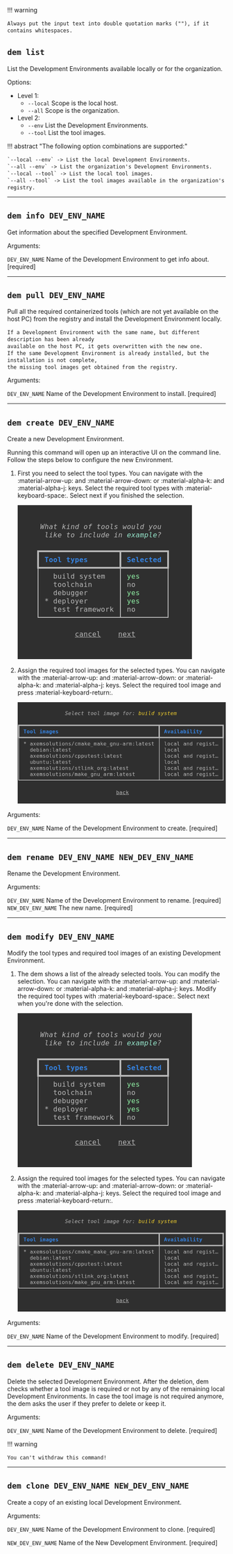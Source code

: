 !!! warning

    Always put the input text into double quotation marks (""), if it contains whitespaces.

## **`dem list`**

List the Development Environments available locally or for the organization.

Options:

- Level 1:
    - `--local` Scope is the local host.
    - `--all` Scope is the organization.
- Level 2:
    - `--env` List the Development Environments.
    - `--tool` List the tool images.

!!! abstract "The following option combinations are supported:"

    `--local --env` -> List the local Development Environments.  
    `--all --env` -> List the organization's Development Environments.  
    `--local --tool` -> List the local tool images.  
    `--all --tool` -> List the tool images available in the organization's registry.  

---

## **`dem info DEV_ENV_NAME`**

Get information about the specified Development Environment.

Arguments:

`DEV_ENV_NAME` Name of the Development Environment to get info about. [required]

---

## **`dem pull DEV_ENV_NAME`**

Pull all the required containerized tools (which are not yet available on the host PC) from the 
registry and install the Development Environment locally.

    If a Development Environment with the same name, but different description has been already 
    available on the host PC, it gets overwritten with the new one.
    If the same Development Environment is already installed, but the installation is not complete, 
    the missing tool images get obtained from the registry.

Arguments:

`DEV_ENV_NAME` Name of the Development Environment to install. [required]

---

## **`dem create DEV_ENV_NAME`**

Create a new Development Environment.

Running this command will open up an interactive UI on the command line. Follow the steps below to 
configure the new Environment.

1. First you need to select the tool types. You can navigate with the :material-arrow-up: and 
:material-arrow-down: or :material-alpha-k: and :material-alpha-j: keys. Select the required 
tool types with :material-keyboard-space:. Select next if you finished the selection.

    ![tool select](wp-content/tool_select.png)

2. Assign the required tool images for the selected types. You can navigate with the 
:material-arrow-up: and :material-arrow-down: or :material-alpha-k: and :material-alpha-j: keys. 
Select the required tool image and press :material-keyboard-return:.

    ![image select](wp-content/image_select.png)

Arguments:

`DEV_ENV_NAME` Name of the Development Environment to create. [required]

---

## **`dem rename DEV_ENV_NAME NEW_DEV_ENV_NAME`**

Rename the Development Environment.

Arguments:

`DEV_ENV_NAME`      Name of the Development Environment to rename. [required]  
`NEW_DEV_ENV_NAME`  The new name.  [required]

---

## **`dem modify DEV_ENV_NAME`**

Modify the tool types and required tool images of an existing Development Environment.

1. The dem shows a list of the already selected tools. You can modify the selection. You can 
navigate with the :material-arrow-up: and :material-arrow-down: or :material-alpha-k: and 
:material-alpha-j: keys. Modify the required tool types with :material-keyboard-space:. Select next 
when you're done with the selection.

    ![tool select](wp-content/tool_select.png)

2. Assign the required tool images for the selected types. You can navigate with the 
:material-arrow-up: and :material-arrow-down: or :material-alpha-k: and :material-alpha-j: keys. 
Select the required tool image and press :material-keyboard-return:.  

    ![image select](wp-content/image_select.png)

Arguments:

`DEV_ENV_NAME` Name of the Development Environment to modify. [required]

---

## **`dem delete DEV_ENV_NAME`**

Delete the selected Development Environment. After the deletion, dem checks whether a tool image is 
required or not by any of the remaining local Development Environments. In case the tool image is 
not required anymore, the dem asks the user if they prefer to delete or keep it.

Arguments:

`DEV_ENV_NAME` Name of the Development Environment to delete. [required]

!!! warning

    You can't withdraw this command!

---

## **`dem clone DEV_ENV_NAME NEW_DEV_ENV_NAME`**

Create a copy of an existing local Development Environment.

Arguments:

`DEV_ENV_NAME` Name of the Development Environment to clone. [required]

`NEW_DEV_ENV_NAME` Name of the New Development Environment. [required]